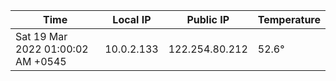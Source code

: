 | Time     | Local IP | Public IP | Temperature |
| ----------- | ----------- | ----------- | ----------- |
| Sat 19 Mar 2022 01:00:02 AM +0545      | 10.0.2.133     | 122.254.80.212  | 52.6° |
